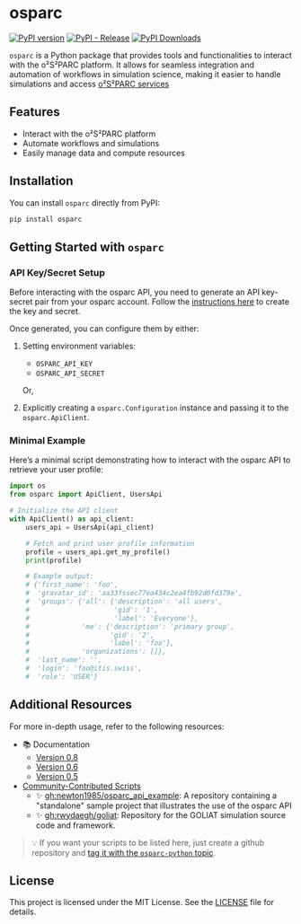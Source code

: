 # osparc

[![PyPI version](https://img.shields.io/pypi/v/osparc)](https://pypi.org/project/osparc/)
[![PyPI - Release](https://img.shields.io/pypi/status/osparc)](https://pypi.org/project/osparc/#history)
[![PyPI Downloads](https://img.shields.io/pypi/dm/osparc)](https://pypi.org/project/osparc/)

`osparc` is a Python package that provides tools and functionalities to interact with the o²S²PARC platform. It allows for seamless integration and automation of workflows in simulation science, making it easier to handle simulations and access [o²S²PARC services](https://github.com/ITISFoundation/osparc-simcore)

## Features

- Interact with the o²S²PARC platform
- Automate workflows and simulations
- Easily manage data and compute resources

## Installation

You can install `osparc` directly from PyPI:

```bash
pip install osparc
```

## Getting Started with `osparc`

### API Key/Secret Setup

Before interacting with the osparc API, you need to generate an API key-secret pair from your osparc account. Follow the [instructions here](https://docs.osparc.io/#/docs/platform_introduction/user_setup/security_details?id=generating-o%c2%b2s%c2%b2parc-tokens) to create the key and secret.

Once generated, you can configure them by either:

1. Setting environment variables:
   - `OSPARC_API_KEY`
   - `OSPARC_API_SECRET`

   Or,

2. Explicitly creating a `osparc.Configuration` instance and passing it to the `osparc.ApiClient`.

### Minimal Example

Here’s a minimal script demonstrating how to interact with the osparc API to retrieve your user profile:

```python
import os
from osparc import ApiClient, UsersApi

# Initialize the API client
with ApiClient() as api_client:
    users_api = UsersApi(api_client)

    # Fetch and print user profile information
    profile = users_api.get_my_profile()
    print(profile)

    # Example output:
    # {'first_name': 'foo',
    #  'gravatar_id': 'aa33fssec77ea434c2ea4fb92d0fd379e',
    #  'groups': {'all': {'description': 'all users',
    #                     'gid': '1',
    #                     'label': 'Everyone'},
    #             'me': {'description': 'primary group',
    #                    'gid': '2',
    #                    'label': 'foo'},
    #             'organizations': []},
    #  'last_name': '',
    #  'login': 'foo@itis.swiss',
    #  'role': 'USER'}
```

## Additional Resources

For more in-depth usage, refer to the following resources:

- 📚 Documentation
  - [Version 0.8](clients/python/docs/v0.8.0/README.md)
  - [Version 0.6](clients/python/docs/v0.6.0/README.md)
  - [Version 0.5](clients/python/docs/v0.5.0/README.md)
- [Community-Contributed Scripts](https://github.com/topics/osparc-python)
  - ✨ [gh:newton1985/osparc_api_example](https://github.com/newton1985/osparc_api_example): A repository containing a "standalone" sample project that illustrates the use of the osparc API
  - ✨ [gh:rwydaegh/goliat](https://github.com/rwydaegh/goliat): Repository for the GOLIAT simulation source code and framework.

>💡 If you want your scripts to be listed here, just create a github repository and [tag it with the  `osparc-python` topic](https://docs.github.com/en/repositories/managing-your-repositorys-settings-and-features/customizing-your-repository/classifying-your-repository-with-topics).


## License

This project is licensed under the MIT License. See the [LICENSE](./LICENSE) file for details.
